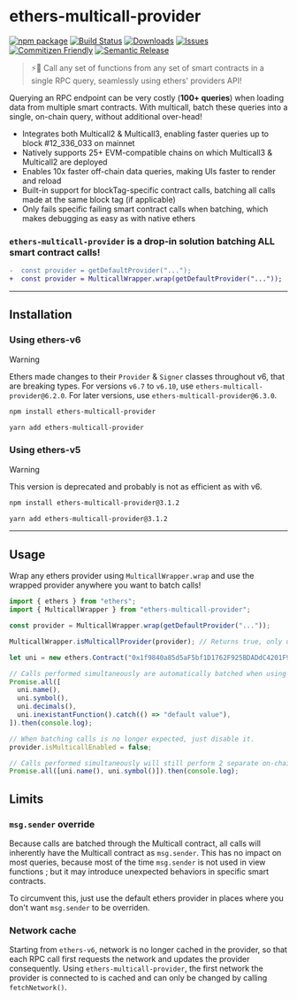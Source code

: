 # ethers-multicall-provider

[![npm package][npm-img]][npm-url]
[![Build Status][build-img]][build-url]
[![Downloads][downloads-img]][downloads-url]
[![Issues][issues-img]][issues-url]
[![Commitizen Friendly][commitizen-img]][commitizen-url]
[![Semantic Release][semantic-release-img]][semantic-release-url]

> ⚡🚀 Call any set of functions from any set of smart contracts in a single RPC query, seamlessly using ethers' providers API!

Querying an RPC endpoint can be very costly (**100+ queries**) when loading data from multiple smart contracts.
With multicall, batch these queries into a single, on-chain query, without additional over-head!

- Integrates both Multicall2 & Multicall3, enabling faster queries up to block #12_336_033 on mainnet
- Natively supports 25+ EVM-compatible chains on which Multicall3 & Multicall2 are deployed
- Enables 10x faster off-chain data queries, making UIs faster to render and reload
- Built-in support for blockTag-specific contract calls, batching all calls made at the same block tag (if applicable)
- Only fails specific failing smart contract calls when batching, which makes debugging as easy as with native ethers

### `ethers-multicall-provider` is a drop-in solution batching ALL smart contract calls!

```diff
-  const provider = getDefaultProvider("...");
+  const provider = MulticallWrapper.wrap(getDefaultProvider("..."));
```

---

## Installation

### Using ethers-v6

> [!WARNING]  
> Ethers made changes to their `Provider` & `Signer` classes throughout v6, that are breaking types. For versions `v6.7` to `v6.10`, use `ethers-multicall-provider@6.2.0`. For later versions, use `ethers-multicall-provider@6.3.0`.

```bash
npm install ethers-multicall-provider
```

```bash
yarn add ethers-multicall-provider
```

### Using ethers-v5

> [!WARNING]  
> This version is deprecated and probably is not as efficient as with v6.

```bash
npm install ethers-multicall-provider@3.1.2
```

```bash
yarn add ethers-multicall-provider@3.1.2
```

---

## Usage

Wrap any ethers provider using `MulticallWrapper.wrap` and use the wrapped provider anywhere you want to batch calls!

```typescript
import { ethers } from "ethers";
import { MulticallWrapper } from "ethers-multicall-provider";

const provider = MulticallWrapper.wrap(getDefaultProvider("..."));

MulticallWrapper.isMulticallProvider(provider); // Returns true, only useful for type safety.

let uni = new ethers.Contract("0x1f9840a85d5aF5bf1D1762F925BDADdC4201F984", UniAbi, provider);

// Calls performed simultaneously are automatically batched when using the multicall provider.
Promise.all([
  uni.name(),
  uni.symbol(),
  uni.decimals(),
  uni.inexistantFunction().catch(() => "default value"),
]).then(console.log);

// When batching calls is no longer expected, just disable it.
provider.isMulticallEnabled = false;

// Calls performed simultaneously will still perform 2 separate on-chain calls.
Promise.all([uni.name(), uni.symbol()]).then(console.log);
```

## Limits

### `msg.sender` override

Because calls are batched through the Multicall contract, all calls will inherently have the Multicall contract as `msg.sender`. This has no impact on most queries, because most of the time `msg.sender` is not used in view functions ; but it may introduce unexpected behaviors in specific smart contracts.

To circumvent this, just use the default ethers provider in places where you don't want `msg.sender` to be overriden.

### Network cache

Starting from `ethers-v6`, network is no longer cached in the provider, so that each RPC call first requests the network and updates the provider consequently. Using `ethers-multicall-provider`, the first network the provider is connected to is cached and can only be changed by calling `fetchNetwork()`.

[build-img]: https://github.com/rubilmax/ethers-multicall-provider/actions/workflows/release.yml/badge.svg
[build-url]: https://github.com/rubilmax/ethers-multicall-provider/actions/workflows/release.yml
[downloads-img]: https://img.shields.io/npm/dt/ethers-multicall-provider
[downloads-url]: https://www.npmtrends.com/ethers-multicall-provider
[npm-img]: https://img.shields.io/npm/v/ethers-multicall-provider
[npm-url]: https://www.npmjs.com/package/ethers-multicall-provider
[issues-img]: https://img.shields.io/github/issues/rubilmax/ethers-multicall-provider
[issues-url]: https://github.com/rubilmax/ethers-multicall-provider/issues
[codecov-img]: https://codecov.io/gh/rubilmax/ethers-multicall-provider/branch/main/graph/badge.svg
[codecov-url]: https://codecov.io/gh/rubilmax/ethers-multicall-provider
[semantic-release-img]: https://img.shields.io/badge/%20%20%F0%9F%93%A6%F0%9F%9A%80-semantic--release-e10079.svg
[semantic-release-url]: https://github.com/semantic-release/semantic-release
[commitizen-img]: https://img.shields.io/badge/commitizen-friendly-brightgreen.svg
[commitizen-url]: http://commitizen.github.io/cz-cli/
